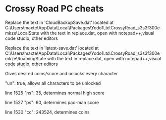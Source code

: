 # Crossy Road PC cheats

Replace the text in 'CloudBackupSave.dat' located at C:\Users\maxte\AppData\Local\Packages\Yodo1Ltd.CrossyRoad_s3s3f300emkze\LocalState with the text in replace.dat, open with notepad++,visual code studio, other editors

Replace the text in 'latest-save.dat' located at C:\Users\maxte\AppData\Local\Packages\Yodo1Ltd.CrossyRoad_s3s3f300emkze\RoamingState with the text in replace.dat, open with notepad++,visual code studio, other editors

Gives desired coins/score and unlocks every character

"un": true, allows all characters to be unlocked

line 1525 "hs": 35, determines normal high score

line 1527   "ps": 60, determines pac-man score

line 1530   "cc": 243524, determines coins

 

